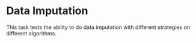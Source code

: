 # Data Imputation
This task tests the ability to do data imputation with different strategies on different algorithms.
